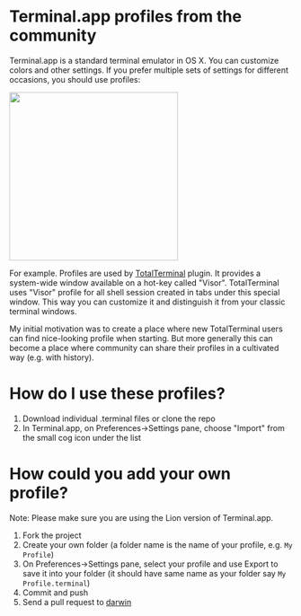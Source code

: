 # Terminal.app profiles from the community

Terminal.app is a standard terminal emulator in OS X. You can customize colors and other settings. If you prefer multiple sets of settings for different occasions, you should use profiles:

<img src="https://raw.github.com/binaryage/terminal-profiles/master/readme-settings-pane.png" width="300"/>

For example. Profiles are used by [TotalTerminal](http://totalterminal.binaryage.com) plugin. It provides a system-wide window available on a hot-key called "Visor". TotalTerminal uses "Visor" profile for all shell session created in tabs under this special window. This way you can customize it and distinguish it from your classic terminal windows.

My initial motivation was to create a place where new TotalTerminal users can find nice-looking profile when starting. But more generally this can become a place where community can share their profiles in a cultivated way (e.g. with history).

# How do I use these profiles?

1. Download individual .terminal files or clone the repo
2. In Terminal.app, on Preferences->Settings pane, choose "Import" from the small cog icon under the list

# How could you add your own profile?

Note: Please make sure you are using the Lion version of Terminal.app.

1. Fork the project
2. Create your own folder (a folder name is the name of your profile, e.g. `My Profile`)
3. On Preferences->Settings pane, select your profile and use Export to save it into your folder (it should have same name as your folder say `My Profile.terminal`)
4. Commit and push
5. Send a pull request to [darwin](http://github.com/darwin)